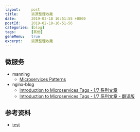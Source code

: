 ```yaml
---
layout:     post
title:      资源整理收藏
date:       2019-02-18 16:51:55 +0800
postId:     2019-02-18-16-51-56
categories: [blog]
tags:       [其他]
geneMenu:   true
excerpt:    资源整理收藏
---
```




## 微服务

* manning
  - [Microservices Patterns](https://www.manning.com/books/microservices-patterns)
* nginx-blog
  - [Introduction to Microservices Tags - 1/7 系列文章](https://www.nginx.com/blog/introduction-to-microservices/)
  - [Introduction to Microservices Tags - 1/7 系列文章 - 翻译版](https://www.jianshu.com/p/1a2cea16ffab)


## 参考资料

* [test](test.html)